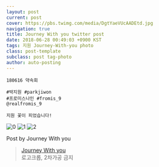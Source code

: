 ```yaml
---
layout: post
current: post
cover: https://pbs.twimg.com/media/DgtYaeVUcAADEtd.jpg
navigation: true
title: Journey With you twitter post
date: 2018-06-28 00:49:03 +0900 KST
tags: 지원 Journey-With-you photo
class: post-template
subclass: post tag-photo
author: auto-posting
---
```


```  
180616 약속회  
  
#박지원 #parkjiwon  
#프로미스나인 #fromis_9  
@realfromis_9   
  
지원 꽃이 피었습니다!  

```

![0](https://pbs.twimg.com/media/DgtYadbVAAA7thL.jpg)
![1](https://pbs.twimg.com/media/DgtYaa7VAAE--pV.jpg)
![2](https://pbs.twimg.com/media/DgtYaeVUcAADEtd.jpg)


Post by Journey With you

> [Journey With you](https://twitter.com/19980320_j_w_)  
  로고크롭, 2차가공 금지